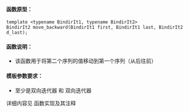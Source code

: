 
#### 函数原型：
```
template <typename BindirIt1, typename BindirIt2>
BindirIt2 move_backward(BindirIt1 first, BindirIt1 last, BindirIt2 d_last);
```

#### 函数说明：
* 该函数用于将第二个序列的值移动到第一个序列（从后往前）

#### 模板参数要求：
* 至少是双向迭代器 和 双向迭代器

详细内容见 函数实现及其注释


